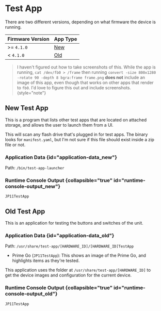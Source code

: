 # Test App

There are two different versions, depending on what firmware the device is running.

| Firmware Version | App Type             |
|------------------|----------------------|
| >= `4.1.0`       | [New](#new-test-app) |
| < `4.1.0`        | [Old](#old-test-app) |

> I haven't figured out how to take screenshots of this. While the app is running, `cat /dev/fb0 > /frame` then running
`convert -size 800x1280 -rotate 90 -depth 8 bgra:frame frame.png` **does not** include an image of this app, even though
> that works on other apps that render to `fb0`. I'd love to figure this out and include screenshots.
> {style="note"}

## New Test App

This is a program that lists other test apps that are located on attached storage, and
allows the user to launch them from a UI.

This will scan any flash drive that's plugged in for test apps. The binary looks for `manifest.yaml`, but I'm not sure
if this file should exist inside a zip file or not.

### Application Data {id="application-data_new"}

Path: `/bin/test-app-launcher`

### Runtime Console Output {collapsible="true" id="runtime-console-output_new"}

`JP11TestApp`

<code-block src="applications/test-app/new-runtime" />

## Old Test App

This is an application for testing the buttons and switches of the unit.

### Application Data {id="application-data_old"}

Path: `/usr/share/test-app/[HARDWARE_ID]/[HARDWARE_ID]TestApp`

- Prime Go (`JP11TestApp`): This shows an image of the Prime Go, and highlights items as they're tested.

This application uses the folder at `/usr/share/test-app/[HARDWARE_ID]` to get the device images and configuration for
the current device.

[//]: # (TODO: Additional Research)

### Runtime Console Output {collapsible="true" id="runtime-console-output_old"}

`JP11TestApp`

<code-block src="applications/test-app/old-runtime" />

